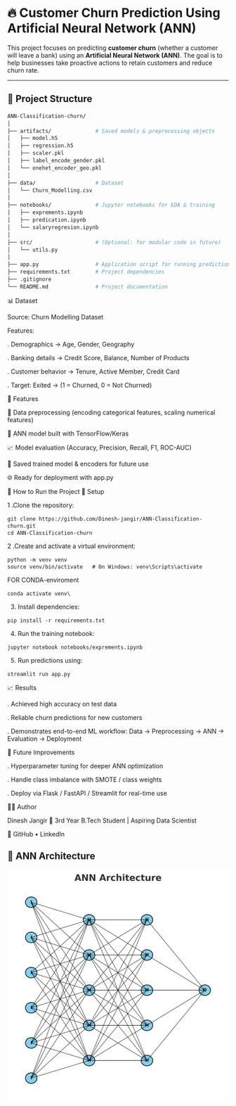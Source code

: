 # 🔥 Customer Churn Prediction Using Artificial Neural Network (ANN)

This project focuses on predicting **customer churn** (whether a customer will leave a bank) using an **Artificial Neural Network (ANN)**. The goal is to help businesses take proactive actions to retain customers and reduce churn rate.

---

## 📁 Project Structure
```bash
ANN-Classification-churn/
│
├── artifacts/              # Saved models & preprocessing objects
│   ├── model.h5
│   ├── regression.h5
│   ├── scaler.pkl
│   ├── label_encode_gender.pkl
│   └── onehet_encoder_geo.pkl
│
├── data/                   # Dataset
│   └── Churn_Modelling.csv
│
├── notebooks/              # Jupyter notebooks for EDA & training
│   ├── exprements.ipynb
│   ├── predication.ipynb
│   └── salaryregresion.ipynb
│
├── src/                    # (Optional: for modular code in future)
│   └── utils.py
│
├── app.py                  # Application script for running predictions
├── requirements.txt        # Project dependencies
├── .gitignore
└── README.md               # Project documentation
```


📊 Dataset

Source: Churn Modelling Dataset

Features:

. Demographics → Age, Gender, Geography

. Banking details → Credit Score, Balance, Number of Products

. Customer behavior → Tenure, Active Member, Credit Card

. Target:  Exited → (1 = Churned, 0 = Not Churned)




🚀 Features

📌 Data preprocessing (encoding categorical features, scaling numerical features)

🧠 ANN model built with TensorFlow/Keras

📈 Model evaluation (Accuracy, Precision, Recall, F1, ROC-AUC)

💾 Saved trained model & encoders for future use

🌐 Ready for deployment with app.py


🧪 How to Run the Project
🔧 Setup

1 .Clone the repository:
```
git clone https://github.com/Dinesh-jangir/ANN-Classification-churn.git
cd ANN-Classification-churn

```
2 .Create and activate a virtual environment:
```
python -m venv venv
source venv/bin/activate   # On Windows: venv\Scripts\activate

```
   FOR CONDA-enviroment
  ```
conda activate venv\

```
3. Install dependencies:
```
pip install -r requirements.txt

```
4. Run the training notebook:
```
jupyter notebook notebooks/exprements.ipynb
```
5. Run predictions using:
```
streamlit run app.py

```
📈 Results

. Achieved high accuracy on test data

. Reliable churn predictions for new customers

. Demonstrates end-to-end ML workflow: Data → Preprocessing → ANN → Evaluation → Deployment

🚀 Future Improvements

. Hyperparameter tuning for deeper ANN optimization

. Handle class imbalance with SMOTE / class weights

. Deploy via Flask / FastAPI / Streamlit for real-time use


👨‍💻 Author

Dinesh Jangir
📌 3rd Year B.Tech Student | Aspiring Data Scientist

🔗 GitHub
 • LinkedIn


 ## 🧠 ANN Architecture


![ANN Architecture](ann_architecture.png)




